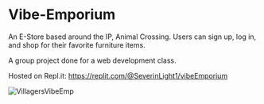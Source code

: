 # Vibe-Emporium
An E-Store based around the IP, Animal Crossing. Users can sign up, log in, and shop for their favorite furniture items.

A group project done for a web development class. 

Hosted on Repl.it:
https://replit.com/@SeverinLight1/vibeEmporium


![VillagersVibeEmp](https://github.com/Nireves333/Vibe-Emporium/assets/85760266/dbabfd9f-c743-4337-9575-1d1c76b634c2)
